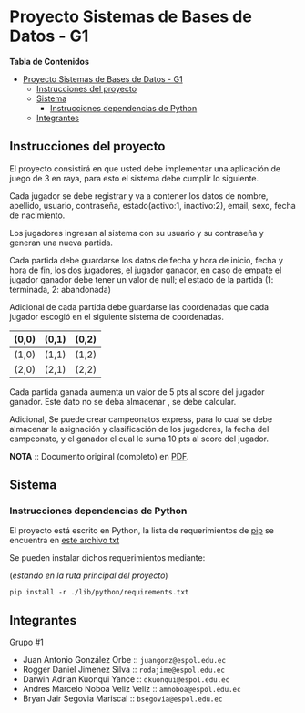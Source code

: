 # Proyecto Sistemas de Bases de Datos - G1

<!-- Markdown TOC :: Start -->
**Tabla de Contenidos**

- [Proyecto Sistemas de Bases de Datos - G1](#proyecto-sistemas-de-bases-de-datos---g1)
    - [Instrucciones del proyecto](#instrucciones-del-proyecto)
    - [Sistema](#sistema)
        - [Instrucciones dependencias de Python](#instrucciones-dependencias-de-python)
    - [Integrantes](#integrantes)

<!-- Markdown TOC :: End -->

## Instrucciones del proyecto

El proyecto consistirá en que usted debe implementar una aplicación de juego de
3 en raya, para esto el sistema debe cumplir lo siguiente.

Cada jugador se debe registrar y va a contener los datos de nombre, apellido,
usuario, contraseña, estado(activo:1, inactivo:2), email, sexo, fecha de
nacimiento.

Los jugadores ingresan al sistema con su usuario y su contraseña y generan una
nueva partida.

Cada partida debe guardarse los datos de fecha y hora de inicio, fecha y hora de
fin, los dos jugadores, el jugador ganador, en caso de empate el jugador ganador
debe tener un valor de null; el estado de la partida (1: terminada, 2:
abandonada)

Adicional de cada partida debe guardarse las coordenadas que cada jugador
escogió en el siguiente sistema de coordenadas.

| (0,0) | (0,1) | (0,2) |
|:-----:|:-----:|:-----:|
| (1,0) | (1,1) | (1,2) |
| (2,0) | (2,1) | (2,2) |

Cada partida ganada aumenta un valor de 5 pts al score del jugador ganador. Este
dato no se deba almacenar , se debe calcular.

Adicional, Se puede crear campeonatos express, para lo cual se debe almacenar la
asignación y clasificación de los jugadores, la fecha del campeonato, y el
ganador el cual le suma 10 pts al score del jugador.

**NOTA** :: Documento original (completo) en [PDF](./lib/docs/Proyecto_SDB.pdf).

## Sistema

### Instrucciones dependencias de Python

El proyecto está escrito en Python, la lista de requerimientos de
[pip](https://pypi.org/) se encuentra en
[este archivo txt](./lib/python/requirements.txt)

Se pueden instalar dichos requerimientos mediante:

(_estando en la ruta principal del proyecto_)

```console
pip install -r ./lib/python/requirements.txt
```

## Integrantes

Grupo #1

- Juan Antonio González Orbe :: `juangonz@espol.edu.ec`
- Rogger Daniel Jimenez Silva :: `rodajime@espol.edu.ec`
- Darwin Adrian Kuonqui Yance :: `dkuonqui@espol.edu.ec`
- Andres Marcelo Noboa Veliz Veliz :: `amnoboa@espol.edu.ec`
- Bryan Jair Segovia Mariscal :: `bsegovia@espol.edu.ec`
